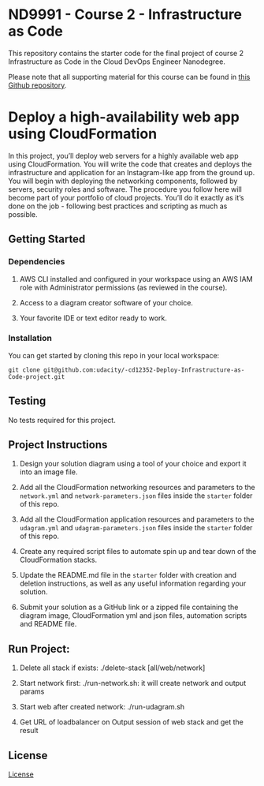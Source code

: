 # ND9991 - Course 2 - Infrastructure as Code

This repository contains the starter code for the final project of course 2 Infrastructure as Code in the Cloud DevOps Engineer Nanodegree.

Please note that all supporting material for this course can be found in [this Github repository](https://github.com/udacity/cd12352-Deploy-Infrastructure-as-Code).

# Deploy a high-availability web app using CloudFormation

In this project, you’ll deploy web servers for a highly available web app using CloudFormation. You will write the code that creates and deploys the infrastructure and application for an Instagram-like app from the ground up. You will begin with deploying the networking components, followed by servers, security roles and software.  The procedure you follow here will become part of your portfolio of cloud projects. You’ll do it exactly as it’s done on the job - following best practices and scripting as much as possible. 

## Getting Started

### Dependencies

1. AWS CLI installed and configured in your workspace using an AWS IAM role with Administrator permissions (as reviewed in the course).

2. Access to a diagram creator software of your choice.

3. Your favorite IDE or text editor ready to work.

### Installation

You can get started by cloning this repo in your local workspace:

```
git clone git@github.com:udacity/-cd12352-Deploy-Infrastructure-as-Code-project.git
```

## Testing

No tests required for this project.

## Project Instructions

1. Design your solution diagram using a tool of your choice and export it into an image file.

2. Add all the CloudFormation networking resources and parameters to the `network.yml` and `network-parameters.json` files inside the `starter` folder of this repo.

3. Add all the CloudFormation application resources and parameters to the `udagram.yml` and `udagram-parameters.json` files inside the `starter` folder of this repo.

4. Create any required script files to automate spin up and tear down of the CloudFormation stacks.

5. Update the README.md file in the `starter` folder with creation and deletion instructions, as well as any useful information regarding your solution.
   
6.  Submit your solution as a GitHub link or a zipped file containing the diagram image, CloudFormation yml and json files, automation scripts and README file.

## Run Project:
1. Delete all stack if exists: ./delete-stack [all/web/network]
   
2. Start network first: ./run-network.sh: it will create network and output params

3. Start web after created network: ./run-udagram.sh

4. Get URL of loadbalancer on Output session of web stack and get the result

## License

[License](LICENSE.txt)
